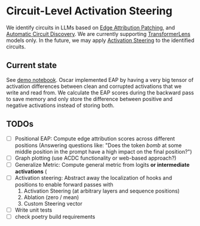 # Circuit-Level Activation Steering

We identify circuits in LLMs based on [Edge Attribution Patching](https://arxiv.org/abs/2310.10348), and [Automatic Circuit Discovery](https://arxiv.org/abs/2304.14997). We are currently supporting [TransformerLens](https://github.com/neelnanda-io/TransformerLens) models only. In the future, we may apply [Activation Steering](https://arxiv.org/abs/2308.10248) to the identified circuits.

## Current state
See [demo notebook](https://github.com/canrager/clas/blob/main/first_implementation_demo/demo.ipynb). Oscar implemented EAP by having a very big tensor of activation differences between clean and corrupted activations that we write and read from. We calculate the EAP scores during the backward pass to save memory and only store the difference between positive and negative activations instead of storing both. 

## TODOs
- [ ] Positional EAP: Compute edge attribution scores across different positions (Answering questions like: "Does the token *bomb* at some middle position in the prompt have a high impact on the final position?")
- [ ] Graph plotting (use ACDC functionality or web-based approach?)
- [ ] Generalize Metric: Compute general metric from logits **or intermediate activations** (
- [ ] Activation steering: Abstract away the localization of hooks and positions to enable forward passes with
    1. Activation Steering (at arbitrary layers and sequence positions)
    2. Ablation (zero / mean)
    3. Custom Steering vector
- [ ] Write unit tests
- [ ] check poetry build requirements
